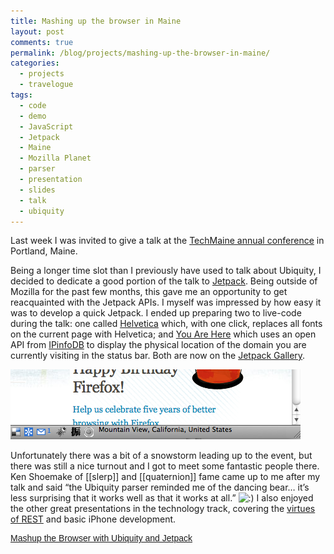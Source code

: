 ```yaml
---
title: Mashing up the browser in Maine
layout: post
comments: true
permalink: /blog/projects/mashing-up-the-browser-in-maine/
categories:
  - projects
  - travelogue
tags:
  - code
  - demo
  - JavaScript
  - Jetpack
  - Maine
  - Mozilla Planet
  - parser
  - presentation
  - slides
  - talk
  - ubiquity
---
```

Last week I was invited to give a talk at the [TechMaine annual conference][1] in Portland, Maine.

Being a longer time slot than I previously have used to talk about Ubiquity, I decided to dedicate a good portion of the talk to [Jetpack][2]. Being outside of Mozilla for the past few months, this gave me an opportunity to get reacquainted with the Jetpack APIs. I myself was impressed by how easy it was to develop a quick Jetpack. I ended up preparing two to live-code during the talk: one called [Helvetica][3] which, with one click, replaces all fonts on the current page with Helvetica; and [You Are Here][4] which uses an open API from [IPinfoDB][5] to display the physical location of the domain you are currently visiting in the status bar. Both are now on the [Jetpack Gallery][6].

<a rel='lightbox' href="/static/uploads/2009/12/youarehere.png"><img src="/static/uploads/2009/12/youarehere-inset.png" alt="" title="You Are Here" width="464" height="112" class="alignnone size-full wp-image-3237" /></a>

Unfortunately there was a bit of a snowstorm leading up to the event, but there was still a nice turnout and I got to meet some fantastic people there. Ken Shoemake of [[slerp]] and [[quaternion]] fame came up to me after my talk and said &#8220;the Ubiquity parser reminded me of the dancing bear&#8230; it&#8217;s less surprising that it works well as that it works at all.&#8221; <img src="http://mitcho.com/blog/wp-includes/images/smilies/icon_smile.gif" alt=":)" class="wp-smiley" /> I also enjoyed the other great presentations in the technology track, covering the [virtues of REST][7] and basic iPhone development.

<a style="font:14px Helvetica,Arial,Sans-serif;display:block;margin:12px 0 3px 0;text-decoration:underline;" href="http://www.slideshare.net/mitcho/mashup-the-browser-with-ubiquity-and-jetpack" title="Mashup the Browser with Ubiquity and Jetpack">Mashup the Browser with Ubiquity and Jetpack</a>

 [1]: http://www.techmaine.com/ac2009
 [2]: http://jetpack.mozillalabs.com
 [3]: http://jetpackgallery.mozillalabs.com/jetpacks/207
 [4]: http://jetpackgallery.mozillalabs.com/jetpacks/208
 [5]: http://ipinfodb.com/
 [6]: http://jetpackgallery.mozillalabs.com/
 [7]: http://www.nofluffjuststuff.com/conference/speaker/brian_sletten